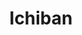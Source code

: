 ---
layout: place
title: "Ichiban"
permalink: /south-dakota/rapid-city/ichiban.html
stateAbbr: SD
stateName: South Dakota
cityName: Rapid City
place_id: ChIJXRnupc5cfYcRNLnS1rTq9PM
photos:
  - name: >-
      places/ChIJXRnupc5cfYcRNLnS1rTq9PM/photos/AeeoHcL8-IXIEUq0x0pOVubbb4wACYeKtwwoCtob_T6OCzoHmW37R11bY8YMhNvTqnegykwEl7o6AC3PJftGXH0wNLDi1fVQb0O4LG28tSL1n98-DhSfX-QmUMaWC3IpRz1Zk8WtOFYfmIZP3vrWrY_vaOnTDSMs8c6ERQbZr8brSCVnxjciWjUJkjd2z6wSJMlQr4akr2SSSbY1GH3mFPsQurOwzYMCy3WLeIejz49uRrV48c9J3HVYSQSgcSyiUO65gwzRoz0snbUPAnTlxTHuX_Z_DU58YS1_luy_n4XEbydg2pSpVRK0u5EaUD_yxANHCqwkbsui5CRsl1waG-A-TrOtfbGxdbcUKbae99c97-lwMLFrzxf4SGvKwH799D_LXzUX5q7z01ViWRFDQBYC8myDsymSF8MVTS7c1lS7UyxoiD32
    widthPx: 4032
    heightPx: 3024
    authorAttributions:
      - displayName: Russ “DaddyZZZ”
        uri: https://maps.google.com/maps/contrib/103833453762579587207
        photoUri: >-
          https://lh3.googleusercontent.com/a/ACg8ocLfaVqpfsjlH8I4-rbdXrva-8nuTJ6ndNhsehjfhktEGlq9Yzf-=s100-p-k-no-mo
    flagContentUri: >-
      https://www.google.com/local/imagery/report/?cb_client=maps_api_places.places_api&image_key=!1e10!2sCIHM0ogKEICAgIDytNOhqAE&hl=en-US
    googleMapsUri: >-
      https://www.google.com/maps/place//data=!3m4!1e2!3m2!1sCIHM0ogKEICAgIDytNOhqAE!2e10!4m2!3m1!1s0x877d5ccea5ee195d:0xf3f4eab4d6d2b934
  - name: >-
      places/ChIJXRnupc5cfYcRNLnS1rTq9PM/photos/AeeoHcIwN2Y0pLK5ykTMslZiwaez2QHrKwuNSg7_--pFbdfPvalkGxyrHVDOIvd2ekOZtawhy-G2_WD7uLBZ1iUDfxXtsBhLOiMuIxC4sHKW67FiXW8XwdRvV-3rcTx4UV-IsbqbxC4HeDfL2yhd9iNj5sIWwmkBjtyYjpny9mqU8FziYdDMMTinl_B_m1Q-ifZQ5A7VDAjxh17QxXlyhTWIVn0c1Xn52swAtEVdDrfq0ECVOH4tiSH24DbQuKguP5AohYzKn4K27tt65V8MhPOqg_Es8VzOp-5D58oCucdyMgIuDBd9x9CUFM73o9ex2BPMWL5C47P7kC87YDlbGuA4Kbjon8_Dr4RYFScsTp8AcOGe7GFf4qarRuZgSvRKTshBondZJkWYqg0_tXOeaLRN_km4MV6_R6g6WZUKoQXypc1t9vAj
    widthPx: 4032
    heightPx: 2268
    authorAttributions:
      - displayName: Rob Griffith
        uri: https://maps.google.com/maps/contrib/113692108303179632255
        photoUri: >-
          https://lh3.googleusercontent.com/a-/ALV-UjWrOYB5SWlTSMebMAiI6uFMVjsDhAsqso4UkNX0tRwJ1uVa1JTp=s100-p-k-no-mo
    flagContentUri: >-
      https://www.google.com/local/imagery/report/?cb_client=maps_api_places.places_api&image_key=!1e10!2sCIHM0ogKEICAgIDE6ZLrtgE&hl=en-US
    googleMapsUri: >-
      https://www.google.com/maps/place//data=!3m4!1e2!3m2!1sCIHM0ogKEICAgIDE6ZLrtgE!2e10!4m2!3m1!1s0x877d5ccea5ee195d:0xf3f4eab4d6d2b934
  - name: >-
      places/ChIJXRnupc5cfYcRNLnS1rTq9PM/photos/AeeoHcLOT3pIVdHkyVu7k9tmln8DPpCzhh-pa-Z8npBp23nV-zr9sPVtjZythPZSdiGHllT12TLWmfhNCM_ICBKv2zOjBmf72pG3KUBv7MWwZqlICaD1kWLVNqXG4E5FhiHAVG73IDNLNOHKpCHiJsQC1LpfbfuUeasYib_2Cqu8OCzY0tVeQfCcaK0zkXT7cAgnmLnOydJgOaSXMIfNvBlFSFv4mnaa9xbp22aGyA3oKyawD8LFe7JzZD-ab0d-acnQBABm24eJbFwc7qqQtXnkTv4tncltjoo0__oURO7frzE6_u1UUkyAIBV4QT9DdAjMqEJzvGy0VuJX_3IcTyW0UTTMgClLpNHvVZ29P3w6kItLyd4arTUZJb3mRqNgNPV_yCmgI4-5vv_timg_vIHTE7DphAp8V4GC7WI0w2BXcwmK_6kA
    widthPx: 4000
    heightPx: 3000
    authorAttributions:
      - displayName: Daniel Blackmore
        uri: https://maps.google.com/maps/contrib/104858199552340848270
        photoUri: >-
          https://lh3.googleusercontent.com/a-/ALV-UjWGwBisZlYTe7R2dVfKwdwgCgEHul0salssQMKIg7pUdwFZEanq=s100-p-k-no-mo
    flagContentUri: >-
      https://www.google.com/local/imagery/report/?cb_client=maps_api_places.places_api&image_key=!1e10!2sCIHM0ogKEICAgICctJf7vgE&hl=en-US
    googleMapsUri: >-
      https://www.google.com/maps/place//data=!3m4!1e2!3m2!1sCIHM0ogKEICAgICctJf7vgE!2e10!4m2!3m1!1s0x877d5ccea5ee195d:0xf3f4eab4d6d2b934
  - name: >-
      places/ChIJXRnupc5cfYcRNLnS1rTq9PM/photos/AeeoHcKxGkFvm79rZGknayLOA6wf-rxmSuG-u-ORxIZ8OODjftTs96RR0yJht1i2yxs7iTs6yPKyODg_0ZPDOvwEsJKTD4Oud5zb0g5s0VPIvamF_vc05cC8n2bcQ7pruCrwnAvDtvfecez_MXbj5OK73u9zvIo8u09l6v_PpKYyARNN-GQhHwWQ3e1tzMAurzxF3Gm7jTh0O1gmaPLhztkx1V0maFEey7CffD7GPZ6XFYyqkArjtwJEh0Hqi4okR1zIUIj3gimFsMvldVD9-VxUBgtEjmUbWrOhMrCL66U8sMNsJhnGu9rRzzgdV9Ne7miaBnwcOCNhFrFvkWmpMI_smbslL0QC6c1RtQfjRxcl1iDPaFvyN1ZJlpvsBh5cl7uTi2PKd_Zupl0LoWaZGVaPWyR7P898Pg4LzhmdBPwE63r9vg
    widthPx: 4032
    heightPx: 3024
    authorAttributions:
      - displayName: Benjamin Martin
        uri: https://maps.google.com/maps/contrib/100077534474658686270
        photoUri: >-
          https://lh3.googleusercontent.com/a-/ALV-UjW-iUuHnpnSAfQCAk66u9HHlhX1N_Btw9Tc9gWD8oWjnFN9D0lgHA=s100-p-k-no-mo
    flagContentUri: >-
      https://www.google.com/local/imagery/report/?cb_client=maps_api_places.places_api&image_key=!1e10!2sCIHM0ogKEICAgICTmsixaQ&hl=en-US
    googleMapsUri: >-
      https://www.google.com/maps/place//data=!3m4!1e2!3m2!1sCIHM0ogKEICAgICTmsixaQ!2e10!4m2!3m1!1s0x877d5ccea5ee195d:0xf3f4eab4d6d2b934
  - name: >-
      places/ChIJXRnupc5cfYcRNLnS1rTq9PM/photos/AeeoHcI7Bp0A90o4SzM7f-xbJCJHmB6YgJw0YU3kMpaa7WK9Iosdx6SSSmtVASmCyGbLcp-JMpYNVxv4Srrr8Od7luRQG7Hzc7q4R-rW2crvX3roaEt8vBY4cWmU8lJyXy4L1G8e5N-5ZrgSzSXPCcEvYplzVuebz7opiBxYOoKpOLSnN0HhkbrtDlKVOHaEjvvdCerfWa32ljS67AQ0tSPSzyFVTfEeGatUbhMt83VLh2Q-kZP2poGZAfDxN4uc25voU8HOMsjvJFNl88QVUsGT7puXHanhE6stTWpyljhR7DyPseJ_iFghjIADDvzZ9GvfcOU-VYBU8Xwa7ZWgG5tkQGTJ8LreR6b0EBi-H0z5IGYPlOlYbsSWO--nzJG3HUkyNCPB932lwTDGnEQBWUzyfMMCSsCD9r1DwlQ2t8J26IA
    widthPx: 3024
    heightPx: 4032
    authorAttributions:
      - displayName: Snake Pit Left
        uri: https://maps.google.com/maps/contrib/107447099010721657831
        photoUri: >-
          https://lh3.googleusercontent.com/a-/ALV-UjWj3wXchgwXKjXN7GeZmGhVSDXQEnYKX3J7FJTy7lcw1TjMur8h=s100-p-k-no-mo
    flagContentUri: >-
      https://www.google.com/local/imagery/report/?cb_client=maps_api_places.places_api&image_key=!1e10!2sCIHM0ogKEICAgIDGkvSDAg&hl=en-US
    googleMapsUri: >-
      https://www.google.com/maps/place//data=!3m4!1e2!3m2!1sCIHM0ogKEICAgIDGkvSDAg!2e10!4m2!3m1!1s0x877d5ccea5ee195d:0xf3f4eab4d6d2b934
  - name: >-
      places/ChIJXRnupc5cfYcRNLnS1rTq9PM/photos/AeeoHcLbky-CPXYSz4OZZ9EGs65OqOKtyTB6KC7A4SRCMKpjzD5Ebeby5yxwMvcCZqMYc_I0Gwn70EQHD3Q3QpHD9uQoWoKsDJ86Min-CRYv8hOz-StCGGE2KuWZX4_fbRBl6e2Qttcj_aKSaNkDxIGi3iTfdqrjezEfx_CFUzUauJW55v-6RaHe1-m9vMkN7umQ7SHVonAJD6olPz2ipNu6lIgys-bSa6-dZRAKdqqXbkpPHTD9vkGS2gTWu-XFTuP3_rXna6aU4O-c9-ZTCGa0bKjO_GNV9brBssLXqiVORl_2LSbLWh4J0DztRR0_GHK78aSUHgB1wgdF79dlcGj_jXDdY9uTTuPsxbKqG8IuCLAAYT0OnoDyo1xT30dUhIQ3g-3wfsmijE5E_sbGxUv-QZbIroXeTD_5cx2GnI8UKuLcAQ
    widthPx: 4032
    heightPx: 3024
    authorAttributions:
      - displayName: Linda Lehenbauer
        uri: https://maps.google.com/maps/contrib/105702437482127109895
        photoUri: >-
          https://lh3.googleusercontent.com/a/ACg8ocL5ExAYqj-7h2Lr3BHF18RTRfMw__mjvbX7GuF_BA_7c7K5eQ=s100-p-k-no-mo
    flagContentUri: >-
      https://www.google.com/local/imagery/report/?cb_client=maps_api_places.places_api&image_key=!1e10!2sCIHM0ogKEICAgIDx89uFDQ&hl=en-US
    googleMapsUri: >-
      https://www.google.com/maps/place//data=!3m4!1e2!3m2!1sCIHM0ogKEICAgIDx89uFDQ!2e10!4m2!3m1!1s0x877d5ccea5ee195d:0xf3f4eab4d6d2b934
  - name: >-
      places/ChIJXRnupc5cfYcRNLnS1rTq9PM/photos/AeeoHcJIxd3lytaSB2g-IWY9l2RivrEECsPLwelFSqujItjlBS1XYILcHIl5u7pFgRTWNPFnvM-HqpiK7MQ3Qtlj17TjfPaMvdfAuarHMjwQXQKoOOw2fzMaAgvo5u_W0r2Hu1aNPZetxDAEqSAwWQnczbRYknMpMPe84X9ESsGy6ZkkAvnWKSX-AopJeEz2mokswZvfPb0XphxkyledtoKnymEE7RxuG5yF3ygAK94azvZouNFW2cm6dkw87RaSnEqHbaqU83VEYPD-hGVJvXrLfwMPIBXjg8tHsT2oZ7_SiA4tZGYULg8EK1kghQ9NEcGZn-A8MJu6pnLa3agMCI1pK1SXeAYKtLkPgQyOkbCrmyEDAxDJOtXtrJUWBvVKkX40V-vwppQFOUuEStx6w8hmmjyEpq27CgGp6PxpEZiavx6vDoY
    widthPx: 3024
    heightPx: 4032
    authorAttributions:
      - displayName: Leah Shockey
        uri: https://maps.google.com/maps/contrib/100472929519493399633
        photoUri: >-
          https://lh3.googleusercontent.com/a-/ALV-UjVbJrMBqPVocAahKSai_Sz8ivX0r0tzMTNQgqzGT-uv_ZnkgtplMw=s100-p-k-no-mo
    flagContentUri: >-
      https://www.google.com/local/imagery/report/?cb_client=maps_api_places.places_api&image_key=!1e10!2sCIHM0ogKEICAgIC4z5L43AE&hl=en-US
    googleMapsUri: >-
      https://www.google.com/maps/place//data=!3m4!1e2!3m2!1sCIHM0ogKEICAgIC4z5L43AE!2e10!4m2!3m1!1s0x877d5ccea5ee195d:0xf3f4eab4d6d2b934
  - name: >-
      places/ChIJXRnupc5cfYcRNLnS1rTq9PM/photos/AeeoHcIe1esYWx8kREq5bSOcv71p2OqikEagT3brzMJEX6Lp9mXKQDs4gcOO4tj_Vk_FZS64oPJyl3iAMyjGMj_miXWpyjXzQiWrJoXgxmUiKameP6cdA9U0TfTZG78IQv2V0rxOHrSCK6XGpehw20WsOP-gNla8eE7DJ17yHFTnFcM_IirRSyr_ndxi14tsS4So9TTQVHW2Iy608wlUcL3cYCxBCNiNwdJ9DRawpcYgi5hbIdrniVdP-BE0uOE_v6gOy763QbPXVihEeZ7p-3onEwxdKErYkHgxueq-ra8PSQecJpkpTW8CrgbywIjj4qbafqxC12lm1NOMbJ2SwObgQY3rWWDpBxwgWmmXP6_tf6WlPVV0tkvhvFBxthaUzoHLrzTEetjq-QRn_Aw-xn1mVCWMTPUUg9v-1G5CixWNojGU5w
    widthPx: 4032
    heightPx: 3024
    authorAttributions:
      - displayName: Linda Lehenbauer
        uri: https://maps.google.com/maps/contrib/105702437482127109895
        photoUri: >-
          https://lh3.googleusercontent.com/a/ACg8ocL5ExAYqj-7h2Lr3BHF18RTRfMw__mjvbX7GuF_BA_7c7K5eQ=s100-p-k-no-mo
    flagContentUri: >-
      https://www.google.com/local/imagery/report/?cb_client=maps_api_places.places_api&image_key=!1e10!2sCIHM0ogKEICAgIDx8--rfA&hl=en-US
    googleMapsUri: >-
      https://www.google.com/maps/place//data=!3m4!1e2!3m2!1sCIHM0ogKEICAgIDx8--rfA!2e10!4m2!3m1!1s0x877d5ccea5ee195d:0xf3f4eab4d6d2b934
  - name: >-
      places/ChIJXRnupc5cfYcRNLnS1rTq9PM/photos/AeeoHcKm8zHfIRKkhwyQPSu4xJ8ZO-CA3HWrVwgWxoECCw8ScsV12RDw3zkIE6dz1VwEPOrziZWomCqCCED8-Dx4V6OzT5bojlp_9bqYWaq7HPTwIgbOl40LvX7tpOGKwAsFdmvg4bdsvMHbpRqe4geYoIGvgX0s77o-Gf7SoizVT3_kXVdUgiFeW0qE7MUeLastHD0ndrmrj8BUBH2hwAw2BrK4xYH8p8GRFbhbKKRF_-DeVU-dwm7khXZubxHrdO4nqcsBTMMcD-lfdkeCGbAByvgbVoftdyr7ZZwgqwBcxF78lqzWQFcqjDYXXjbnb3C8VmhKvPwT75RzpxBqzFtRaTuhKePKeT_ZJDtYRJdYwjBP0kKaeebZrJseOY1Y9Se0dKudMdskg7yEzzRSkGRid0q8w0SRNdZVpfPMVDyTFC9CPA
    widthPx: 3024
    heightPx: 4032
    authorAttributions:
      - displayName: Snake Pit Left
        uri: https://maps.google.com/maps/contrib/107447099010721657831
        photoUri: >-
          https://lh3.googleusercontent.com/a-/ALV-UjWj3wXchgwXKjXN7GeZmGhVSDXQEnYKX3J7FJTy7lcw1TjMur8h=s100-p-k-no-mo
    flagContentUri: >-
      https://www.google.com/local/imagery/report/?cb_client=maps_api_places.places_api&image_key=!1e10!2sCIHM0ogKEICAgIDGkvS1JQ&hl=en-US
    googleMapsUri: >-
      https://www.google.com/maps/place//data=!3m4!1e2!3m2!1sCIHM0ogKEICAgIDGkvS1JQ!2e10!4m2!3m1!1s0x877d5ccea5ee195d:0xf3f4eab4d6d2b934
  - name: >-
      places/ChIJXRnupc5cfYcRNLnS1rTq9PM/photos/AeeoHcIoV0VnJGV3xlE9Wri16PLbd7e28v0XK_xWZdOmR4yahD_HAMnwdr9us4IbBxTv6HRySfhZiTCz0ychdfAXHQ2FbGcCLdi7-ErwP36kstGjYpvDJLbxot1E-GoZdeECh25brzlnsvQzeZ6l2R2ho8RsnMfrmnH48XvEv81a62Gl9k4tFN_IF-h8EdJqBGUEGH_Zj4og4xHlvjQsxZrKxm6wW-aeeg79VRxzBaAs0hHK44zFyZ4csJTxRsEtVN9dpjZvKexk5iC130IazhLrWjYXKn8eO7Rluq8IV_npO9Rx_dP1LafsiEx9u3yv3clVu2-MN3yh2uvlYVoCtETFirXSXj4ciaUD_SqOMXpxmwU9Mva1ijgSuBGkWxCRJO1gaVZAPCHmWpPYMNZR1AAJifFLxAlXXWyrHHCoJSDgIbHSIQ
    widthPx: 4032
    heightPx: 3024
    authorAttributions:
      - displayName: yoko adams
        uri: https://maps.google.com/maps/contrib/100290842058688703216
        photoUri: >-
          https://lh3.googleusercontent.com/a/ACg8ocJsO0OpT_DMuwm1cssNGp-EwBrhlMlCiYSvKL-7owjibqoGSg=s100-p-k-no-mo
    flagContentUri: >-
      https://www.google.com/local/imagery/report/?cb_client=maps_api_places.places_api&image_key=!1e10!2sCIHM0ogKEICAgICExcHLMw&hl=en-US
    googleMapsUri: >-
      https://www.google.com/maps/place//data=!3m4!1e2!3m2!1sCIHM0ogKEICAgICExcHLMw!2e10!4m2!3m1!1s0x877d5ccea5ee195d:0xf3f4eab4d6d2b934
address: 1109 W Omaha St A, Rapid City, SD 57701, USA
street: 1109 W Omaha St A
city: Rapid City
state: SD
zip: '57701'
country: USA
neighborhood: null
latitude: '44.083909'
longitude: '-103.236759'
accessibility_options:
  wheelchairAccessibleParking: true
  wheelchairAccessibleEntrance: true
  wheelchairAccessibleRestroom: true
  wheelchairAccessibleSeating: true
business_status: OPERATIONAL
name: Ichiban
google_maps_links:
  directionsUri: >-
    https://www.google.com/maps/dir//''/data=!4m7!4m6!1m1!4e2!1m2!1m1!1s0x877d5ccea5ee195d:0xf3f4eab4d6d2b934!3e0
  placeUri: https://maps.google.com/?cid=17578933307953035572
  writeAReviewUri: >-
    https://www.google.com/maps/place//data=!4m3!3m2!1s0x877d5ccea5ee195d:0xf3f4eab4d6d2b934!12e1
  reviewsUri: >-
    https://www.google.com/maps/place//data=!4m4!3m3!1s0x877d5ccea5ee195d:0xf3f4eab4d6d2b934!9m1!1b1
  photosUri: >-
    https://www.google.com/maps/place//data=!4m3!3m2!1s0x877d5ccea5ee195d:0xf3f4eab4d6d2b934!10e5
primary_type: Japanese Restaurant
opening_hours:
  regular: null
  current: null
secondary_opening_hours:
  regular:
    weekdayDescriptions: null
    type: null
  current:
    weekdayDescriptions: null
    type: null
phone: (605) 341-7178
price_level: PRICE_LEVEL_MODERATE
price_range: $10 &ndash; $20
rating: '4.2'
rating_count: 579
website: https://ichibanrapidcity.com/
description: >-
  Strip-mall sushi house offering specialty rolls & standard Japanese eats in an
  easygoing atmosphere.
reviews:
  - name: >-
      places/ChIJXRnupc5cfYcRNLnS1rTq9PM/reviews/ChdDSUhNMG9nS0VJQ0FnSUMzcC1HRnh3RRAB
    relativePublishTimeDescription: 5 months ago
    rating: 5
    text:
      text: >-
        The food was delicious and seating was right away. The only reason I
        gave a 4 on the service is because the waitress was a little too
        involved in the conversations we were having at the table. When I'm
        having dinner with someone I'd like not to have feedback from the staff
        unless asked for.
      languageCode: en
    originalText:
      text: >-
        The food was delicious and seating was right away. The only reason I
        gave a 4 on the service is because the waitress was a little too
        involved in the conversations we were having at the table. When I'm
        having dinner with someone I'd like not to have feedback from the staff
        unless asked for.
      languageCode: en
    authorAttribution:
      displayName: Rachael LaPoint
      uri: https://www.google.com/maps/contrib/100831609832375733446/reviews
      photoUri: >-
        https://lh3.googleusercontent.com/a-/ALV-UjWnNr5WYyoI9r3OXqZ_5MXNiD5wpIVsmiH9oezakpwkhYvSgHNJ=s128-c0x00000000-cc-rp-mo
    publishTime: '2024-11-09T23:01:10.891225Z'
    flagContentUri: >-
      https://www.google.com/local/review/rap/report?postId=ChdDSUhNMG9nS0VJQ0FnSUMzcC1HRnh3RRAB&d=17924085&t=1
    googleMapsUri: >-
      https://www.google.com/maps/reviews/data=!4m6!14m5!1m4!2m3!1sChdDSUhNMG9nS0VJQ0FnSUMzcC1HRnh3RRAB!2m1!1s0x877d5ccea5ee195d:0xf3f4eab4d6d2b934
  - name: >-
      places/ChIJXRnupc5cfYcRNLnS1rTq9PM/reviews/ChZDSUhNMG9nS0VJQ0FnSUNnM3FEeUlBEAE
    relativePublishTimeDescription: 8 years ago
    rating: 3
    text:
      text: >-
        I decided to try Ichiban to see what they had to offer. I started with
        miso soup and a spicy crab egg roll that was excellent. That was
        followed by a monkey roll with a mango sauce on top that not only looked
        like baby food but sort of tasted like it too. I definitely won't be
        ordering that again. The volcano roll was very filling and tasty but the
        varying temperatures throughout the roll was off putting. The service
        was excellent and the prices were  cheaper than other sushi restaurants
        in town but the decor matched the price. Overall it wasn't bad but there
        is room for improvement.
      languageCode: en
    originalText:
      text: >-
        I decided to try Ichiban to see what they had to offer. I started with
        miso soup and a spicy crab egg roll that was excellent. That was
        followed by a monkey roll with a mango sauce on top that not only looked
        like baby food but sort of tasted like it too. I definitely won't be
        ordering that again. The volcano roll was very filling and tasty but the
        varying temperatures throughout the roll was off putting. The service
        was excellent and the prices were  cheaper than other sushi restaurants
        in town but the decor matched the price. Overall it wasn't bad but there
        is room for improvement.
      languageCode: en
    authorAttribution:
      displayName: Michael Echols
      uri: https://www.google.com/maps/contrib/108401155925343426670/reviews
      photoUri: >-
        https://lh3.googleusercontent.com/a-/ALV-UjUGEbBd3bR0jI7gZBQuXq-EjD8eyKgzuMsQNAJAjiuD05HU2rt_=s128-c0x00000000-cc-rp-mo-ba4
    publishTime: '2016-09-28T02:24:30.144Z'
    flagContentUri: >-
      https://www.google.com/local/review/rap/report?postId=ChZDSUhNMG9nS0VJQ0FnSUNnM3FEeUlBEAE&d=17924085&t=1
    googleMapsUri: >-
      https://www.google.com/maps/reviews/data=!4m6!14m5!1m4!2m3!1sChZDSUhNMG9nS0VJQ0FnSUNnM3FEeUlBEAE!2m1!1s0x877d5ccea5ee195d:0xf3f4eab4d6d2b934
  - name: >-
      places/ChIJXRnupc5cfYcRNLnS1rTq9PM/reviews/ChZDSUhNMG9nS0VJQ0FnSURfNU9TbUlREAE
    relativePublishTimeDescription: 2 months ago
    rating: 2
    text:
      text: >-
        The food was adequate. Service friendly but seemed understaffed. Will go
        elsewhere for sushi next time.
      languageCode: en
    originalText:
      text: >-
        The food was adequate. Service friendly but seemed understaffed. Will go
        elsewhere for sushi next time.
      languageCode: en
    authorAttribution:
      displayName: Juliet Shull
      uri: https://www.google.com/maps/contrib/112874618922154620229/reviews
      photoUri: >-
        https://lh3.googleusercontent.com/a-/ALV-UjVy93btvVaT-bNZb2zhTwQacrXw5DLLxEhH3j88By0cY5lAt6P0=s128-c0x00000000-cc-rp-mo
    publishTime: '2025-01-21T19:35:56.821005Z'
    flagContentUri: >-
      https://www.google.com/local/review/rap/report?postId=ChZDSUhNMG9nS0VJQ0FnSURfNU9TbUlREAE&d=17924085&t=1
    googleMapsUri: >-
      https://www.google.com/maps/reviews/data=!4m6!14m5!1m4!2m3!1sChZDSUhNMG9nS0VJQ0FnSURfNU9TbUlREAE!2m1!1s0x877d5ccea5ee195d:0xf3f4eab4d6d2b934
  - name: >-
      places/ChIJXRnupc5cfYcRNLnS1rTq9PM/reviews/ChdDSUhNMG9nS0VJQ0FnSURCLWJLdzVBRRAB
    relativePublishTimeDescription: 2 years ago
    rating: 1
    text:
      text: >-
        Burnt spider roll with no sauce, brown furry edamame that was pulled
        from a mini fridge by the front counter. $41 for garbage that we
        couldn’t eat. Didn’t feel like driving 20 minutes back there to get my
        money back. This place is gross and should close.
      languageCode: en
    originalText:
      text: >-
        Burnt spider roll with no sauce, brown furry edamame that was pulled
        from a mini fridge by the front counter. $41 for garbage that we
        couldn’t eat. Didn’t feel like driving 20 minutes back there to get my
        money back. This place is gross and should close.
      languageCode: en
    authorAttribution:
      displayName: Tracey Kennedy
      uri: https://www.google.com/maps/contrib/116373816218832507319/reviews
      photoUri: >-
        https://lh3.googleusercontent.com/a/ACg8ocL-konANP_P9rSZ_G0t_1y-P2U5ayUNtLW0POiDL206viH6VQ=s128-c0x00000000-cc-rp-mo-ba2
    publishTime: '2023-01-24T00:35:55.701723Z'
    flagContentUri: >-
      https://www.google.com/local/review/rap/report?postId=ChdDSUhNMG9nS0VJQ0FnSURCLWJLdzVBRRAB&d=17924085&t=1
    googleMapsUri: >-
      https://www.google.com/maps/reviews/data=!4m6!14m5!1m4!2m3!1sChdDSUhNMG9nS0VJQ0FnSURCLWJLdzVBRRAB!2m1!1s0x877d5ccea5ee195d:0xf3f4eab4d6d2b934
  - name: >-
      places/ChIJXRnupc5cfYcRNLnS1rTq9PM/reviews/ChZDSUhNMG9nS0VJQ0FnSURYcVBMREpREAE
    relativePublishTimeDescription: 5 months ago
    rating: 1
    text:
      text: >-
        I'm extremely disappointed. Their sign said open until 2100 (9pm). I
        arrived at 810 p.m., and I was promptly told they were closing at 830
        p.m., and they

        were not taking any new customers. I have enjoyed Ichiban many times,
        but after being turned away. I will probably never go back. It is pretty
        sad to get turned away as a paying customer. I am highly disappointed. I
        will also pass on to my friends what happened too.
      languageCode: en
    originalText:
      text: >-
        I'm extremely disappointed. Their sign said open until 2100 (9pm). I
        arrived at 810 p.m., and I was promptly told they were closing at 830
        p.m., and they

        were not taking any new customers. I have enjoyed Ichiban many times,
        but after being turned away. I will probably never go back. It is pretty
        sad to get turned away as a paying customer. I am highly disappointed. I
        will also pass on to my friends what happened too.
      languageCode: en
    authorAttribution:
      displayName: Dr. Joshua Kosola
      uri: https://www.google.com/maps/contrib/110568575365365654992/reviews
      photoUri: >-
        https://lh3.googleusercontent.com/a/ACg8ocKAfeIBl9KwYkOD65jP3pKzTFLnW8cklgAn9IKacKsOkZvVgw=s128-c0x00000000-cc-rp-mo-ba4
    publishTime: '2024-10-23T14:10:23.526816Z'
    flagContentUri: >-
      https://www.google.com/local/review/rap/report?postId=ChZDSUhNMG9nS0VJQ0FnSURYcVBMREpREAE&d=17924085&t=1
    googleMapsUri: >-
      https://www.google.com/maps/reviews/data=!4m6!14m5!1m4!2m3!1sChZDSUhNMG9nS0VJQ0FnSURYcVBMREpREAE!2m1!1s0x877d5ccea5ee195d:0xf3f4eab4d6d2b934
parking_options:
  freeParkingLot: true
  freeStreetParking: true
  valetParking: false
payment_options:
  acceptsCreditCards: true
  acceptsDebitCards: true
  acceptsCashOnly: false
  acceptsNfc: true
allow_dogs: null
curbside_pickup: null
delivery: true
dine_in: true
good_for_children: true
good_for_groups: true
good_for_sports: false
live_music: false
menu_for_children: true
outdoor_seating: null
reservable: true
restroom: true
serves_beer: true
serves_breakfast: false
serves_brunch: false
serves_cocktails: false
serves_coffee: false
serves_dinner: true
serves_dessert: true
serves_lunch: true
serves_vegetarian_food: true
serves_wine: true
takeout: true

---
